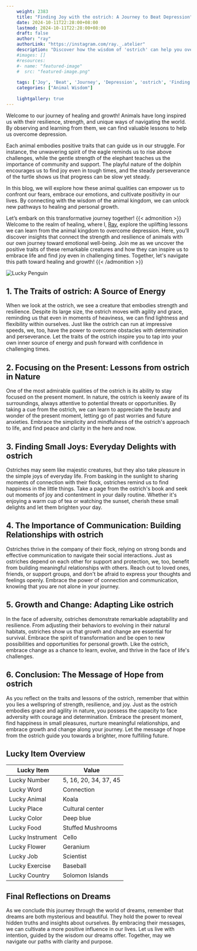 ```yaml
---
    weight: 2383
    title: "Finding Joy with the ostrich: A Journey to Beat Depression"  # Assuming 'title' column exists
    date: 2024-10-11T22:28:00+08:00
    lastmod: 2024-10-11T22:28:00+08:00
    draft: false
    author: "ray"
    authorLink: "https://instagram.com/ray._.atelier"
    description: "Discover how the wisdom of 'ostrich' can help you overcome depression and find joy in your life journey."
    #images: []
    #resources:
    #- name: "featured-image"
    #  src: "featured-image.png"
    
    tags: ['Joy', 'Beat', 'Journey', 'Depression', 'ostrich', 'Finding']
    categories: ["Animal Wisdom"]
    
    lightgallery: true
---
```

    
Welcome to our journey of healing and growth! Animals have long inspired us with their resilience, strength, and unique ways of navigating the world. By observing and learning from them, we can find valuable lessons to help us overcome depression.

Each animal embodies positive traits that can guide us in our struggle. For instance, the unwavering spirit of the eagle reminds us to rise above challenges, while the gentle strength of the elephant teaches us the importance of community and support. The playful nature of the dolphin encourages us to find joy even in tough times, and the steady perseverance of the turtle shows us that progress can be slow yet steady.

In this blog, we will explore how these animal qualities can empower us to confront our fears, embrace our emotions, and cultivate positivity in our lives. By connecting with the wisdom of the animal kingdom, we can unlock new pathways to healing and personal growth.

Let’s embark on this transformative journey together!
{{< admonition >}}
Welcome to the realm of healing, where I, [Ray](https://instagram.com/ray._.atelier), explore the uplifting lessons we can learn from the animal kingdom to overcome depression. Here, you’ll discover insights that connect the strength and resilience of animals with our own journey toward emotional well-being. Join me as we uncover the positive traits of these remarkable creatures and how they can inspire us to embrace life and find joy even in challenging times. Together, let's navigate this path toward healing and growth!
{{< /admonition >}}

![Lucky Penguin](https://cdn.pixabay.com/photo/2024/09/07/02/34/penguins-9028827_1280.jpg "Lucky Penguin")

## 1. The Traits of ostrich: A Source of Energy
When we look at the ostrich, we see a creature that embodies strength and resilience. Despite its large size, the ostrich moves with agility and grace, reminding us that even in moments of heaviness, we can find lightness and flexibility within ourselves. Just like the ostrich can run at impressive speeds, we, too, have the power to overcome obstacles with determination and perseverance. Let the traits of the ostrich inspire you to tap into your own inner source of energy and push forward with confidence in challenging times.

## 2. Focusing on the Present: Lessons from ostrich in Nature
One of the most admirable qualities of the ostrich is its ability to stay focused on the present moment. In nature, the ostrich is keenly aware of its surroundings, always attentive to potential threats or opportunities. By taking a cue from the ostrich, we can learn to appreciate the beauty and wonder of the present moment, letting go of past worries and future anxieties. Embrace the simplicity and mindfulness of the ostrich's approach to life, and find peace and clarity in the here and now.

## 3. Finding Small Joys: Everyday Delights with ostrich
Ostriches may seem like majestic creatures, but they also take pleasure in the simple joys of everyday life. From basking in the sunlight to sharing moments of connection with their flock, ostriches remind us to find happiness in the little things. Take a page from the ostrich's book and seek out moments of joy and contentment in your daily routine. Whether it's enjoying a warm cup of tea or watching the sunset, cherish these small delights and let them brighten your day.

## 4. The Importance of Communication: Building Relationships with ostrich
Ostriches thrive in the company of their flock, relying on strong bonds and effective communication to navigate their social interactions. Just as ostriches depend on each other for support and protection, we, too, benefit from building meaningful relationships with others. Reach out to loved ones, friends, or support groups, and don't be afraid to express your thoughts and feelings openly. Embrace the power of connection and communication, knowing that you are not alone in your journey.

## 5. Growth and Change: Adapting Like ostrich
In the face of adversity, ostriches demonstrate remarkable adaptability and resilience. From adjusting their behaviors to evolving in their natural habitats, ostriches show us that growth and change are essential for survival. Embrace the spirit of transformation and be open to new possibilities and opportunities for personal growth. Like the ostrich, embrace change as a chance to learn, evolve, and thrive in the face of life's challenges.

## 6. Conclusion: The Message of Hope from ostrich
As you reflect on the traits and lessons of the ostrich, remember that within you lies a wellspring of strength, resilience, and joy. Just as the ostrich embodies grace and agility in nature, you possess the capacity to face adversity with courage and determination. Embrace the present moment, find happiness in small pleasures, nurture meaningful relationships, and embrace growth and change along your journey. Let the message of hope from the ostrich guide you towards a brighter, more fulfilling future.


## Lucky Item Overview
| Lucky Item          | Value              |
|---------------|--------------------|
| Lucky Number        | 5, 16, 20, 34, 37, 45  |
| Lucky Word          | Connection |
| Lucky Animal        | Koala |
| Lucky Place         | Cultural center     |
| Lucky Color         | Deep blue     |
| Lucky Food          | Stuffed Mushrooms      |
| Lucky Instrument    | Cello |
| Lucky Flower        | Geranium    |
| Lucky Job           | Scientist       |
| Lucky Exercise      | Baseball  |
| Lucky Country       | Solomon Islands    |


##  Final Reflections on Dreams

As we conclude this journey through the world of dreams, remember that dreams are both mysterious and beautiful. They hold the power to reveal hidden truths and insights about ourselves. By embracing their messages, we can cultivate a more positive influence in our lives. Let us live with intention, guided by the wisdom our dreams offer. Together, may we navigate our paths with clarity and purpose.
